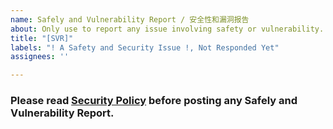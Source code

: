 ```yaml
---
name: Safely and Vulnerability Report / 安全性和漏洞报告
about: Only use to report any issue involving safety or vulnerability.
title: "[SVR]"
labels: "! A Safety and Security Issue !, Not Responded Yet"
assignees: ''

---
```


### Please read [Security Policy](https://github.com/Move2win/Arduino-Railroad-System-Solution/security/policy) before posting any Safely and Vulnerability Report.
